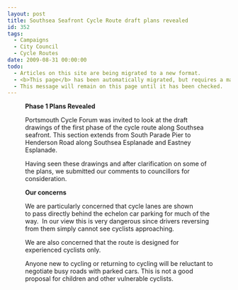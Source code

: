 ```yaml
---
layout: post
title: Southsea Seafront Cycle Route draft plans revealed
id: 352
tags:
  - Campaigns
  - City Council
  - Cycle Routes
date: 2009-08-31 00:00:00
todo:
  - Articles on this site are being migrated to a new format.
  - <b>This page</b> has been automatically migrated, but requires a manual check-&amp;-tune to ensure the format and links all work as expected.
  - This message will remain on this page until it has been checked.
---
```


<figure id="attachment_440" align="alignleft" width="150" caption="Southsea Seafront Contraflow"][![Southsea Seafront Contraflow](http://www.pompeybug.co.uk/wp-content/uploads/2009/08/me_Southsea_seafront_contraflow_cycleway_CTC-150x150.jpg "me_Southsea_seafront_contraflow_cycleway_CTC")](http://www.pompeybug.co.uk/wp-content/uploads/2009/08/me_Southsea_seafront_contraflow_cycleway_CTC.jpg)</figure>

**Phase 1 Plans Revealed**

Portsmouth Cycle Forum was invited to look at the draft drawings of the first phase of the cycle route along Southsea seafront. This section extends from South Parade Pier to Henderson Road along Southsea Esplanade and Eastney Esplanade.

Having seen these drawings and after clarification on some of the plans, we submitted our comments to councillors for consideration.

**Our concerns**

We are particularly concerned that cycle lanes are shown to pass directly behind the echelon car parking for much of the way.  In our view this is very dangerous since drivers reversing from them simply cannot see cyclists approaching.

We are also concerned that the route is designed for experienced cyclists only.

Anyone new to cycling or returning to cycling will be reluctant to negotiate busy roads with parked cars. This is not a good proposal for children and other vulnerable cyclists.